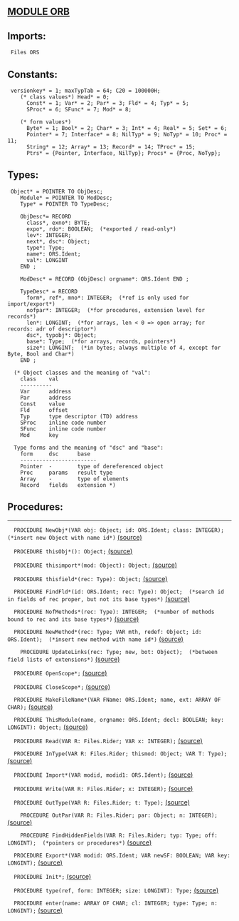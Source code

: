 
## [MODULE ORB](https://github.com/io-core/Build/blob/main/ORB.Mod)

  ## Imports:
` Files ORS`

  ## Constants:
```
 versionkey* = 1; maxTypTab = 64; C20 = 100000H;
    (* class values*) Head* = 0;
      Const* = 1; Var* = 2; Par* = 3; Fld* = 4; Typ* = 5;
      SProc* = 6; SFunc* = 7; Mod* = 8;

    (* form values*)
      Byte* = 1; Bool* = 2; Char* = 3; Int* = 4; Real* = 5; Set* = 6;
      Pointer* = 7; Interface* = 8; NilTyp* = 9; NoTyp* = 10; Proc* = 11;
      String* = 12; Array* = 13; Record* = 14; TProc* = 15;
      Ptrs* = {Pointer, Interface, NilTyp}; Procs* = {Proc, NoTyp};

```
  ## Types:
```
 Object* = POINTER TO ObjDesc;
    Module* = POINTER TO ModDesc;
    Type* = POINTER TO TypeDesc;

    ObjDesc*= RECORD
      class*, exno*: BYTE;
      expo*, rdo*: BOOLEAN;  (*exported / read-only*)
      lev*: INTEGER;
      next*, dsc*: Object;
      type*: Type;
      name*: ORS.Ident;
      val*: LONGINT
    END ;

    ModDesc* = RECORD (ObjDesc) orgname*: ORS.Ident END ;

    TypeDesc* = RECORD
      form*, ref*, mno*: INTEGER;  (*ref is only used for import/export*)
      nofpar*: INTEGER;  (*for procedures, extension level for records*)
      len*: LONGINT;  (*for arrays, len < 0 => open array; for records: adr of descriptor*)
      dsc*, typobj*: Object;
      base*: Type;  (*for arrays, records, pointers*)
      size*: LONGINT;  (*in bytes; always multiple of 4, except for Byte, Bool and Char*)
    END ;

  (* Object classes and the meaning of "val":
    class    val
    ----------
    Var      address
    Par      address
    Const    value
    Fld      offset
    Typ      type descriptor (TD) address
    SProc    inline code number
    SFunc    inline code number
    Mod      key

  Type forms and the meaning of "dsc" and "base":
    form     dsc      base
    ------------------------
    Pointer  -        type of dereferenced object
    Proc     params   result type
    Array    -        type of elements
    Record   fields   extension *)

```
## Procedures:
---

`  PROCEDURE NewObj*(VAR obj: Object; id: ORS.Ident; class: INTEGER);  (*insert new Object with name id*)` [(source)](https://github.com/io-core/Build/blob/main/ORB.Mod#L79)


`  PROCEDURE thisObj*(): Object;` [(source)](https://github.com/io-core/Build/blob/main/ORB.Mod#L90)


`  PROCEDURE thisimport*(mod: Object): Object;` [(source)](https://github.com/io-core/Build/blob/main/ORB.Mod#L100)


`  PROCEDURE thisfield*(rec: Type): Object;` [(source)](https://github.com/io-core/Build/blob/main/ORB.Mod#L114)


`  PROCEDURE FindFld*(id: ORS.Ident; rec: Type): Object;  (*search id in fields of rec proper, but not its base types*)` [(source)](https://github.com/io-core/Build/blob/main/ORB.Mod#L121)


`  PROCEDURE NofMethods*(rec: Type): INTEGER;  (*number of methods bound to rec and its base types*)` [(source)](https://github.com/io-core/Build/blob/main/ORB.Mod#L130)


`  PROCEDURE NewMethod*(rec: Type; VAR mth, redef: Object; id: ORS.Ident);  (*insert new method with name id*)` [(source)](https://github.com/io-core/Build/blob/main/ORB.Mod#L140)


`    PROCEDURE UpdateLinks(rec: Type; new, bot: Object);  (*between field lists of extensions*)` [(source)](https://github.com/io-core/Build/blob/main/ORB.Mod#L143)


`  PROCEDURE OpenScope*;` [(source)](https://github.com/io-core/Build/blob/main/ORB.Mod#L177)


`  PROCEDURE CloseScope*;` [(source)](https://github.com/io-core/Build/blob/main/ORB.Mod#L182)


`  PROCEDURE MakeFileName*(VAR FName: ORS.Ident; name, ext: ARRAY OF CHAR);` [(source)](https://github.com/io-core/Build/blob/main/ORB.Mod#L188)


`  PROCEDURE ThisModule(name, orgname: ORS.Ident; decl: BOOLEAN; key: LONGINT): Object;` [(source)](https://github.com/io-core/Build/blob/main/ORB.Mod#L196)


`  PROCEDURE Read(VAR R: Files.Rider; VAR x: INTEGER);` [(source)](https://github.com/io-core/Build/blob/main/ORB.Mod#L218)


`  PROCEDURE InType(VAR R: Files.Rider; thismod: Object; VAR T: Type);` [(source)](https://github.com/io-core/Build/blob/main/ORB.Mod#L224)


`  PROCEDURE Import*(VAR modid, modid1: ORS.Ident);` [(source)](https://github.com/io-core/Build/blob/main/ORB.Mod#L286)


`  PROCEDURE Write(VAR R: Files.Rider; x: INTEGER);` [(source)](https://github.com/io-core/Build/blob/main/ORB.Mod#L319)


`  PROCEDURE OutType(VAR R: Files.Rider; t: Type);` [(source)](https://github.com/io-core/Build/blob/main/ORB.Mod#L323)


`    PROCEDURE OutPar(VAR R: Files.Rider; par: Object; n: INTEGER);` [(source)](https://github.com/io-core/Build/blob/main/ORB.Mod#L326)


`    PROCEDURE FindHiddenFields(VAR R: Files.Rider; typ: Type; off: LONGINT);  (*pointers or procedures*)` [(source)](https://github.com/io-core/Build/blob/main/ORB.Mod#L337)


`  PROCEDURE Export*(VAR modid: ORS.Ident; VAR newSF: BOOLEAN; VAR key: LONGINT);` [(source)](https://github.com/io-core/Build/blob/main/ORB.Mod#L391)


`  PROCEDURE Init*;` [(source)](https://github.com/io-core/Build/blob/main/ORB.Mod#L433)


`  PROCEDURE type(ref, form: INTEGER; size: LONGINT): Type;` [(source)](https://github.com/io-core/Build/blob/main/ORB.Mod#L437)


`  PROCEDURE enter(name: ARRAY OF CHAR; cl: INTEGER; type: Type; n: LONGINT);` [(source)](https://github.com/io-core/Build/blob/main/ORB.Mod#L443)

